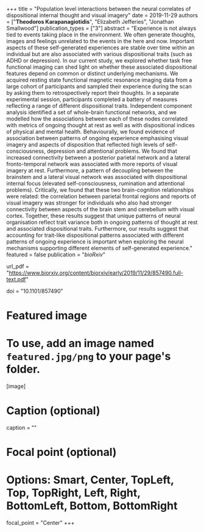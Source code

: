 +++
title = "Population level interactions between the neural correlates of dispositional internal thought and visual imagery"
date = 2019-11-29
authors = ["**Theodoros Karapanagiotidis**", "Elizabeth Jefferies", "Jonathan Smallwood"]
publication_types = ["3"]
abstract = "Experience is not always tied to events taking place in the environment. We often generate thoughts, images and feelings unrelated to the events in the here and now. Important aspects of these self-generated experiences are stable over time within an individual but are also associated with various dispositional traits (such as ADHD or depression). In our current study, we explored whether task free functional imaging can shed light on whether these associated dispositional features depend on common or distinct underlying mechanisms. We acquired resting state functional magnetic resonance imaging data from a large cohort of participants and sampled their experience during the scan by asking them to retrospectively report their thoughts. In a separate experimental session, participants completed a battery of measures reflecting a range of different dispositional traits. Independent component analysis identified a set of whole-brain functional networks, and we modelled how the associations between each of these nodes correlated with metrics of ongoing thought at rest as well as with dispositional indices of physical and mental health. Behaviourally, we found evidence of association between patterns of ongoing experience emphasising visual imagery and aspects of disposition that reflected high levels of self-consciousness, depression and attentional problems. We found that increased connectivity between a posterior parietal network and a lateral fronto-temporal network was associated with more reports of visual imagery at rest. Furthermore, a pattern of decoupling between the brainstem and a lateral visual network was associated with dispositional internal focus (elevated self-consciousness, rumination and attentional problems). Critically, we found that these two brain-cognition relationships were related: the correlation between parietal frontal regions and reports of visual imagery was stronger for individuals who also had stronger connectivity between aspects of the brain stem and cerebellum with visual cortex. Together, these results suggest that unique patterns of neural organisation reflect trait variance both in ongoing patterns of thought at rest and associated dispositional traits. Furthermore, our results suggest that accounting for trait-like dispositional patterns associated with different patterns of ongoing experience is important when exploring the neural mechanisms supporting different elements of self-generated experience."
featured = false
publication = "*bioRxiv*"

url_pdf = "https://www.biorxiv.org/content/biorxiv/early/2019/11/29/857490.full-text.pdf"

doi = "10.1101/857490"

# Featured image
# To use, add an image named `featured.jpg/png` to your page's folder. 
[image]
  # Caption (optional)
  caption = ""

  # Focal point (optional)
  # Options: Smart, Center, TopLeft, Top, TopRight, Left, Right, BottomLeft, Bottom, BottomRight
  focal_point = "Center"
+++



<script type='text/javascript' src='https://d1bxh8uas1mnw7.cloudfront.net/assets/embed.js'></script>
<script async src="https://badge.dimensions.ai/badge.js" charset="utf-8"></script>


<div style="width: 100px; display: inline-block;" data-badge-popover="right" data-badge-type="donut" data-doi="10.1101/857490" data-hide-no-mentions="true" class="altmetric-embed"></div>
<div style="display: inline-block; margin-bottom: 4em; margin-right: 40em;" class="__dimensions_badge_embed__" data-doi="10.1101/857490" data-hide-zero-citations="true" data-style="small_circle" ></div>
